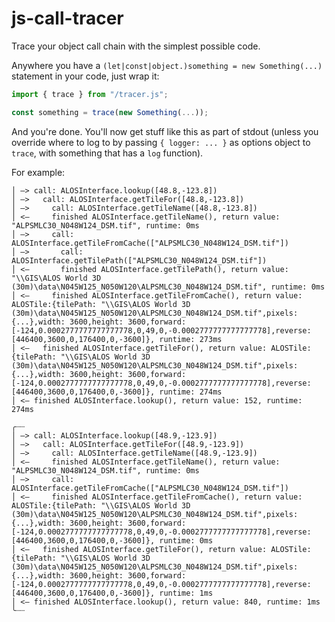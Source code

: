 # js-call-tracer
Trace your object call chain with the simplest possible code.

Anywhere you have a `(let|const|object.)something = new Something(...)` statement in your code, just wrap it:

```javascript
import { trace } from "/tracer.js";

const something = trace(new Something(...));
```

And you're done. You'll now get stuff like this as part of stdout (unless you override where to log to by passing `{ logger: ... }` as options object to `trace`, with something that has a `log` function).

For example:

```
│ —> call: ALOSInterface.lookup([48.8,-123.8])
│ —>   call: ALOSInterface.getTileFor([48.8,-123.8])
│ —>     call: ALOSInterface.getTileName([48.8,-123.8])
│ <—     finished ALOSInterface.getTileName(), return value: "ALPSMLC30_N048W124_DSM.tif", runtime: 0ms
│ —>     call: ALOSInterface.getTileFromCache(["ALPSMLC30_N048W124_DSM.tif"])
│ —>       call: ALOSInterface.getTilePath(["ALPSMLC30_N048W124_DSM.tif"])
│ <—       finished ALOSInterface.getTilePath(), return value: "\\GIS\ALOS World 3D (30m)\data\N045W125_N050W120\ALPSMLC30_N048W124_DSM.tif", runtime: 0ms
│ <—     finished ALOSInterface.getTileFromCache(), return value: ALOSTile:{tilePath: "\\GIS\ALOS World 3D (30m)\data\N045W125_N050W120\ALPSMLC30_N048W124_DSM.tif",pixels: {...},width: 3600,height: 3600,forward: [-124,0.0002777777777777778,0,49,0,-0.0002777777777777778],reverse: [446400,3600,0,176400,0,-3600]}, runtime: 273ms
│ <—   finished ALOSInterface.getTileFor(), return value: ALOSTile:{tilePath: "\\GIS\ALOS World 3D (30m)\data\N045W125_N050W120\ALPSMLC30_N048W124_DSM.tif",pixels: {...},width: 3600,height: 3600,forward: [-124,0.0002777777777777778,0,49,0,-0.0002777777777777778],reverse: [446400,3600,0,176400,0,-3600]}, runtime: 274ms
│ <— finished ALOSInterface.lookup(), return value: 152, runtime: 274ms

╭┈┈
│ —> call: ALOSInterface.lookup([48.9,-123.9])
│ —>   call: ALOSInterface.getTileFor([48.9,-123.9])
│ —>     call: ALOSInterface.getTileName([48.9,-123.9])
│ <—     finished ALOSInterface.getTileName(), return value: "ALPSMLC30_N048W124_DSM.tif", runtime: 0ms
│ —>     call: ALOSInterface.getTileFromCache(["ALPSMLC30_N048W124_DSM.tif"])
│ <—     finished ALOSInterface.getTileFromCache(), return value: ALOSTile:{tilePath: "\\GIS\ALOS World 3D (30m)\data\N045W125_N050W120\ALPSMLC30_N048W124_DSM.tif",pixels: {...},width: 3600,height: 3600,forward: [-124,0.0002777777777777778,0,49,0,-0.0002777777777777778],reverse: [446400,3600,0,176400,0,-3600]}, runtime: 0ms
│ <—   finished ALOSInterface.getTileFor(), return value: ALOSTile:{tilePath: "\\GIS\ALOS World 3D (30m)\data\N045W125_N050W120\ALPSMLC30_N048W124_DSM.tif",pixels: {...},width: 3600,height: 3600,forward: [-124,0.0002777777777777778,0,49,0,-0.0002777777777777778],reverse: [446400,3600,0,176400,0,-3600]}, runtime: 1ms
│ <— finished ALOSInterface.lookup(), return value: 840, runtime: 1ms
╰┈┈
```
